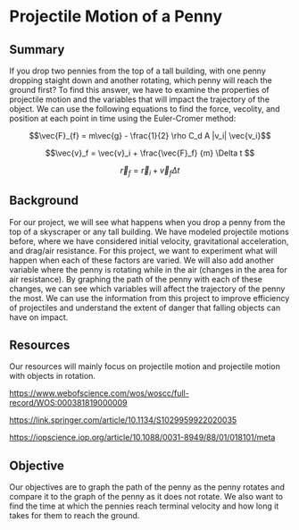 # Projectile Motion of a Penny

## Summary

If you drop two pennies from the top of a tall building, with one penny dropping staight down and another rotating, which penny will reach the ground first? To find this answer, we have to examine the properties of projectile motion and the variables that will impact the trajectory of the object. We can use the following equations to find the force, vecolity, and position at each point in time using the Euler-Cromer method:

$$\vec{F}_{f} = m\vec{g} - \frac{1}{2} \rho C_d A |v_i| \vec{v_i}$$

$$\vec{v}_f = \vec{v}_i + \frac{\vec{F}_f} {m} \Delta t $$

$$\vec{r}_f = \vec{r}_i + \vec{v}_f \Delta t $$


## Background

For our project, we will see what happens when you drop a penny from the top of a skyscraper or any tall building. We have modeled projectile motions before, where we have considered initial velocity, gravitational acceleration, and drag/air resistance. For this project, we want to experiment what will happen when each of these factors are varied. We will also add another variable where the penny is rotating while in the air (changes in the area for air resistance). By graphing the path of the penny with each of these changes, we can see which variables will affect the trajectory of the penny the most. We can use the information from this project to improve efficiency of projectiles and understand the extent of danger that falling objects can have on impact.



## Resources

Our resources will mainly focus on projectile motion and projectile motion with objects in rotation.

https://www.webofscience.com/wos/woscc/full-record/WOS:000381819000009 

https://link.springer.com/article/10.1134/S1029959922020035

https://iopscience.iop.org/article/10.1088/0031-8949/88/01/018101/meta


## Objective

Our objectives are to graph the path of the penny as the penny rotates and compare it to the graph of the penny as it does not rotate. We also want to find the time at which the pennies reach terminal velocity and how long it takes for them to reach the ground. 


